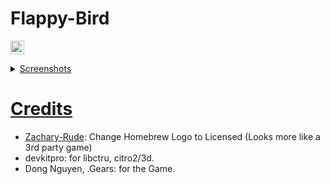 # Flappy-Bird 

<img height="22" src="https://img.shields.io/github/downloads/NPI-D7/Flappy-Bird/total.svg?style=for-the-badge"> <a href="https://github.com/NPI-D7/Flappy-Bird/releases">


<details closed>
<summary>Screenshots</summary>
<br>

![Fb](https://user-images.githubusercontent.com/71647024/162621212-528316ee-5ddf-42cb-8efb-28ab9be001f0.png)
![Diffrent Colers](https://user-images.githubusercontent.com/71647024/162621218-0e25ceca-5885-457b-a45c-3290e3e25ebc.png)
![Flying](https://user-images.githubusercontent.com/71647024/162621219-9b32029d-609f-443f-b85b-6cc2a4a79c2b.png)
![Gover](https://user-images.githubusercontent.com/71647024/162621226-3b254304-3fc5-411f-8753-42993771c9cd.png)
</details>

# Credits
- [Zachary-Rude](https://github.com/Zachary-Rude): Change Homebrew Logo to Licensed (Looks more like a 3rd party game)
- devkitpro: for libctru, citro2/3d.
- Dong Nguyen, .Gears: for the Game.
